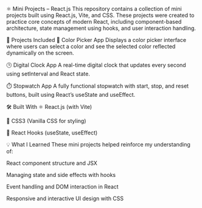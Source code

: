 ⚛️ Mini Projects – React.js
This repository contains a collection of mini projects built using React.js, Vite, and CSS. These projects were created to practice core concepts of modern React, including component-based architecture, state management using hooks, and user interaction handling.

🧩 Projects Included
🎨 Color Picker App
Displays a color picker interface where users can select a color and see the selected color reflected dynamically on the screen.

🕒 Digital Clock App
A real-time digital clock that updates every second using setInterval and React state.

⏱️ Stopwatch App
A fully functional stopwatch with start, stop, and reset buttons, built using React’s useState and useEffect.

🛠️ Built With
⚛️ React.js (with Vite)

🎨 CSS3 (Vanilla CSS for styling)

🔁 React Hooks (useState, useEffect)

💡 What I Learned
These mini projects helped reinforce my understanding of:

React component structure and JSX

Managing state and side effects with hooks

Event handling and DOM interaction in React

Responsive and interactive UI design with CSS
